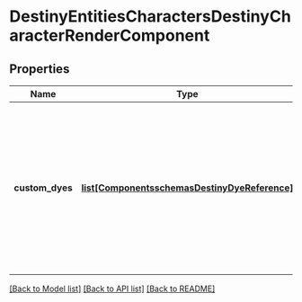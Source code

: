 # DestinyEntitiesCharactersDestinyCharacterRenderComponent

## Properties
Name | Type | Description | Notes
------------ | ------------- | ------------- | -------------
**custom_dyes** | [**list[ComponentsschemasDestinyDyeReference]**](ComponentsschemasDestinyDyeReference.md) | Custom dyes, calculated by iterating over the character&#39;s equipped items.Useful for pre-fetching all of the dye data needed from our server. | [optional] 

[[Back to Model list]](../README.md#documentation-for-models) [[Back to API list]](../README.md#documentation-for-api-endpoints) [[Back to README]](../README.md)


